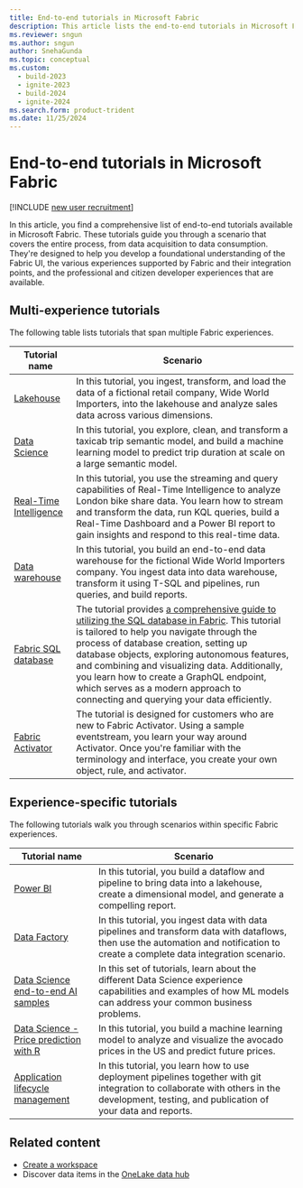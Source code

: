 ```yaml
---
title: End-to-end tutorials in Microsoft Fabric
description: This article lists the end-to-end tutorials in Microsoft Fabric. They walk you through a scenario, starting from data acquisition to data consumption and help you with a foundational understanding of Fabric.
ms.reviewer: sngun
ms.author: sngun
author: SnehaGunda
ms.topic: conceptual
ms.custom:
  - build-2023
  - ignite-2023
  - build-2024
  - ignite-2024
ms.search.form: product-trident
ms.date: 11/25/2024
---
```


# End-to-end tutorials in Microsoft Fabric

[!INCLUDE [new user recruitment](../includes/fabric-new-user-research.md)]

In this article, you find a comprehensive list of end-to-end tutorials available in Microsoft Fabric. These tutorials guide you through a scenario that covers the entire process, from data acquisition to data consumption. They're designed to help you develop a foundational understanding of the Fabric UI, the various experiences supported by Fabric and their integration points, and the professional and citizen developer experiences that are available.

## Multi-experience tutorials

The following table lists tutorials that span multiple Fabric experiences.

|Tutorial name  |Scenario |
|---------|---------|
|[Lakehouse](../data-engineering/tutorial-lakehouse-introduction.md) | In this tutorial, you ingest, transform, and load the data of a fictional retail company, Wide World Importers, into the lakehouse and analyze sales data across various dimensions.  |
|[Data Science](../data-science/tutorial-data-science-introduction.md)    |  In this tutorial, you explore, clean, and transform a taxicab trip semantic model, and build a machine learning model to predict trip duration at scale on a large semantic model.   |
|[Real-Time Intelligence](../real-time-intelligence/tutorial-introduction.md)   | In this tutorial, you use the streaming and query capabilities of Real-Time Intelligence to analyze London bike share data. You learn how to stream and transform the data, run KQL queries, build a Real-Time Dashboard and a Power BI report to gain insights and respond to this real-time data. |
|[Data warehouse](../data-warehouse/tutorial-introduction.md) |  In this tutorial, you build an end-to-end data warehouse for the fictional Wide World Importers company. You ingest data into data warehouse, transform it using T-SQL and pipelines, run queries, and build reports. |
|[Fabric SQL database](../database/sql/tutorial-introduction.md) | The tutorial provides [a comprehensive guide to utilizing the SQL database in Fabric](../database/sql/overview.md). This tutorial is tailored to help you navigate through the process of database creation, setting up database objects, exploring autonomous features, and combining and visualizing data. Additionally, you learn how to create a GraphQL endpoint, which serves as a modern approach to connecting and querying your data efficiently.|
|[Fabric Activator](../real-time-intelligence/data-activator/activator-tutorial.md) | The tutorial is designed for customers who are new to Fabric Activator. Using a sample eventstream, you learn your way around Activator. Once you're familiar with the terminology and interface, you create your own object, rule, and activator. |

## Experience-specific tutorials

The following tutorials walk you through scenarios within specific Fabric experiences.

|Tutorial name  |Scenario |
|---------|---------|
| [Power BI](/power-bi/fundamentals/fabric-get-started) |  In this tutorial, you build a dataflow and pipeline to bring data into a lakehouse, create a dimensional model, and generate a compelling report. |
| [Data Factory](../data-factory/tutorial-end-to-end-introduction.md) | In this tutorial, you ingest data with data pipelines and transform data with dataflows, then use the automation and notification to create a complete data integration scenario. |
| [Data Science end-to-end AI samples](../data-science/use-ai-samples.md) | In this set of tutorials, learn about the different Data Science experience capabilities and examples of how ML models can address your common business problems. |
| [Data Science - Price prediction with R](../data-science/r-avocado.md) | In this tutorial, you build a machine learning model to analyze and visualize the avocado prices in the US and predict future prices. |
| [Application lifecycle management](../cicd/cicd-tutorial.md) | In this tutorial, you learn how to use deployment pipelines together with git integration to collaborate with others in the development, testing, and publication of your data and reports. |

## Related content

* [Create a workspace](create-workspaces.md)
* Discover data items in the [OneLake data hub](onelake-data-hub.md)
